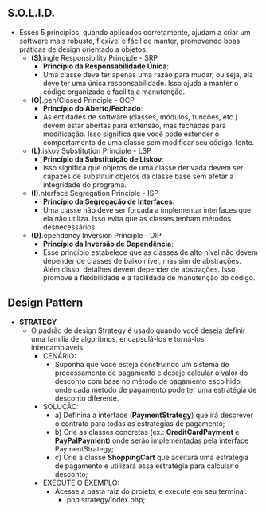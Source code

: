 ## S.O.L.I.D.

- Esses 5 princípios, quando aplicados corretamente, ajudam a criar um software mais robusto, flexível e fácil de manter, promovendo boas práticas de design orientado a objetos.
    - **(S)**.ingle Responsibility Principle - SRP
        - <b>Princípio da Responsabilidade Única</b>:
        - Uma classe deve ter apenas uma razão para mudar, ou seja, ela deve ter uma única responsabilidade. Isso ajuda a manter o código organizado e facilita a manutenção.
    - **(O)**.pen/Closed Principle - OCP
        - <b>Princípio do Aberto/Fechado</b>:
        - As entidades de software (classes, módulos, funções, etc.) devem estar abertas para extensão, mas fechadas para modificação. Isso significa que você pode estender o comportamento de uma classe sem modificar seu código-fonte.
    - **(L)**.iskov Substitution Principle - LSP
        - <b>Princípio da Substituição de Liskov</b>:
        - Isso significa que objetos de uma classe derivada devem ser capazes de substituir objetos da classe base sem afetar a integridade do programa.
    - **(I)**.nterface Segregation Principle - ISP
        - <b>Princípio da Segregação de Interfaces</b>:
        - Uma classe não deve ser forçada a implementar interfaces que ela não utiliza. Isso evita que as classes tenham métodos desnecessários.
    - **(D)**.ependency Inversion Principle - DIP
        - <b>Princípio da Inversão de Dependência</b>:
        - Esse princípio estabelece que as classes de alto nível não devem depender de classes de baixo nível, mas sim de abstrações. Além disso, detalhes devem depender de abstrações. Isso promove a flexibilidade e a facilidade de manutenção do código.

## Design Pattern
- **STRATEGY**
    - O padrão de design Strategy é usado quando você deseja definir uma família de algoritmos, encapsulá-los e torná-los intercambiáveis.
        - CENÁRIO:
            - Suponha que você esteja construindo um sistema de processamento de pagamento e deseje calcular o valor do desconto com base no método de pagamento escolhido, onde cada método de pagamento pode ter uma estratégia de desconto diferente.
        - SOLUÇÃO:
            - a) Definina a interface (<b>PaymentStrategy</b>) que irá descrever o contrato para todas as estratégias de pagamento;
            - b) Crie as classes concretas (ex.: <b>CreditCardPayment</b> e <b>PayPalPayment</b>) onde serão implementadas pela interface PaymentStrategy;
            - c) Crie a classe <b>ShoppingCart</b> que aceitará uma estratégia de pagamento e utilizará essa estratégia para calcular o desconto;
        - EXECUTE O EXEMPLO:
            - Acesse a pasta raíz do projeto, e execute em seu terminal:
                - php strategy/index.php;